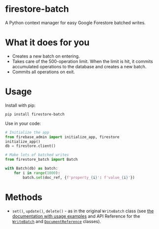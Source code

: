 # firestore-batch
A Python context manager for easy Google Forestore batched writes.

# What it does for you
- Creates a new batch on entering.
- Takes care of the 500-operation limit. When the limit is hit, it commits accumulated operations to the database and creates a new batch.
- Commits all operations on exit.

# Usage
Install with pip:
```
pip install firestore-batch
```

Use in your code:
```python
# Initialize the app
from firebase_admin import initialize_app, firestore
initialize_app()
db = firestore.client()

# Make lots of batched writes
from firestore_batch import Batch

with Batch(db) as batch:
    for i in range(1000):
        batch.set(doc_ref, {f'property_{i}': f'value_{i}'})
```

# Methods
- `set()`, `update()`, `delete()` - as in the original `WriteBatch` class (see [the documentation with usage examples](https://firebase.google.com/docs/firestore/manage-data/transactions?hl=en#batched-writes) and API Reference for the [`WriteBatch`](https://googleapis.dev/python/firestore/latest/batch.html) and [`DocumentReference`](https://googleapis.dev/python/firestore/latest/document.html) classes).
